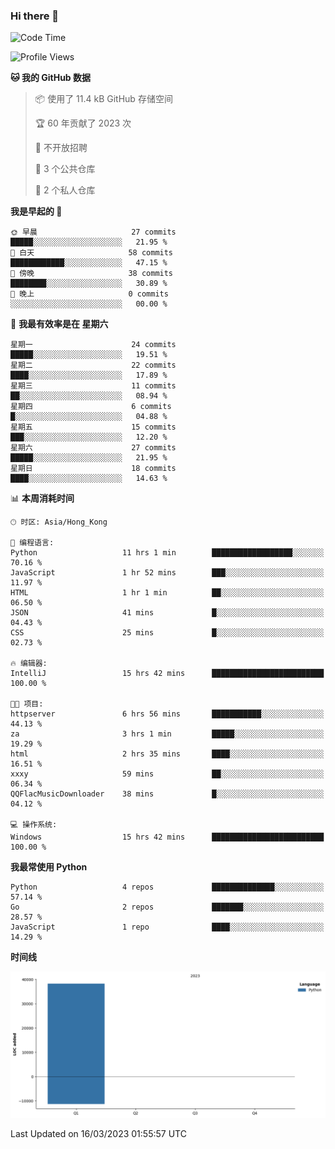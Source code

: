 ### Hi there 👋

<!--
**Mrzqd/Mrzqd** is a ✨ _special_ ✨ repository because its `README.md` (this file) appears on your GitHub profile.

Here are some ideas to get you started:

- 🔭 I’m currently working on ...
- 🌱 I’m currently learning ...
- 👯 I’m looking to collaborate on ...
- 🤔 I’m looking for help with ...
- 💬 Ask me about ...
- 📫 How to reach me: ...
- 😄 Pronouns: ...
- ⚡ Fun fact: ...
-->
<!--START_SECTION:waka-->
![Code Time](http://img.shields.io/badge/Code%20Time-64%20hrs%2012%20mins-blue)

![Profile Views](http://img.shields.io/badge/%E4%B8%AA%E4%BA%BA%E8%B5%84%E6%96%99%E8%A7%82%E7%9C%8B%E6%AC%A1%E6%95%B0-11-blue)

**🐱 我的 GitHub 数据** 

> 📦  使用了 11.4 kB GitHub 存储空间 
 > 
> 🏆 60 年贡献了 2023 次
 > 
> 🚫 不开放招聘
 > 
> 📜 3 个公共仓库 
 > 
> 🔑 2 个私人仓库 
 > 
**我是早起的 🐤** 

```text
🌞 早晨                     27 commits          █████░░░░░░░░░░░░░░░░░░░░   21.95 % 
🌆 白天                     58 commits          ████████████░░░░░░░░░░░░░   47.15 % 
🌃 傍晚                     38 commits          ████████░░░░░░░░░░░░░░░░░   30.89 % 
🌙 晚上                     0 commits           ░░░░░░░░░░░░░░░░░░░░░░░░░   00.00 % 
```
📅 **我最有效率是在 星期六** 

```text
星期一                      24 commits          █████░░░░░░░░░░░░░░░░░░░░   19.51 % 
星期二                      22 commits          ████░░░░░░░░░░░░░░░░░░░░░   17.89 % 
星期三                      11 commits          ██░░░░░░░░░░░░░░░░░░░░░░░   08.94 % 
星期四                      6 commits           █░░░░░░░░░░░░░░░░░░░░░░░░   04.88 % 
星期五                      15 commits          ███░░░░░░░░░░░░░░░░░░░░░░   12.20 % 
星期六                      27 commits          █████░░░░░░░░░░░░░░░░░░░░   21.95 % 
星期日                      18 commits          ████░░░░░░░░░░░░░░░░░░░░░   14.63 % 
```


📊 **本周消耗时间** 

```text
🕑︎ 时区: Asia/Hong_Kong

💬 编程语言: 
Python                   11 hrs 1 min        ██████████████████░░░░░░░   70.16 % 
JavaScript               1 hr 52 mins        ███░░░░░░░░░░░░░░░░░░░░░░   11.97 % 
HTML                     1 hr 1 min          ██░░░░░░░░░░░░░░░░░░░░░░░   06.50 % 
JSON                     41 mins             █░░░░░░░░░░░░░░░░░░░░░░░░   04.43 % 
CSS                      25 mins             █░░░░░░░░░░░░░░░░░░░░░░░░   02.73 % 

🔥 编辑器: 
IntelliJ                 15 hrs 42 mins      █████████████████████████   100.00 % 

🐱‍💻 项目: 
httpserver               6 hrs 56 mins       ███████████░░░░░░░░░░░░░░   44.13 % 
za                       3 hrs 1 min         █████░░░░░░░░░░░░░░░░░░░░   19.29 % 
html                     2 hrs 35 mins       ████░░░░░░░░░░░░░░░░░░░░░   16.51 % 
xxxy                     59 mins             ██░░░░░░░░░░░░░░░░░░░░░░░   06.34 % 
QQFlacMusicDownloader    38 mins             █░░░░░░░░░░░░░░░░░░░░░░░░   04.12 % 

💻 操作系统: 
Windows                  15 hrs 42 mins      █████████████████████████   100.00 % 
```

**我最常使用 Python** 

```text
Python                   4 repos             ██████████████░░░░░░░░░░░   57.14 % 
Go                       2 repos             ███████░░░░░░░░░░░░░░░░░░   28.57 % 
JavaScript               1 repo              ████░░░░░░░░░░░░░░░░░░░░░   14.29 % 
```



**时间线**

![Lines of Code chart](https://raw.githubusercontent.com/Mrzqd/Mrzqd/main/assets/bar_graph.png)


 Last Updated on 16/03/2023 01:55:57 UTC
<!--END_SECTION:waka-->
